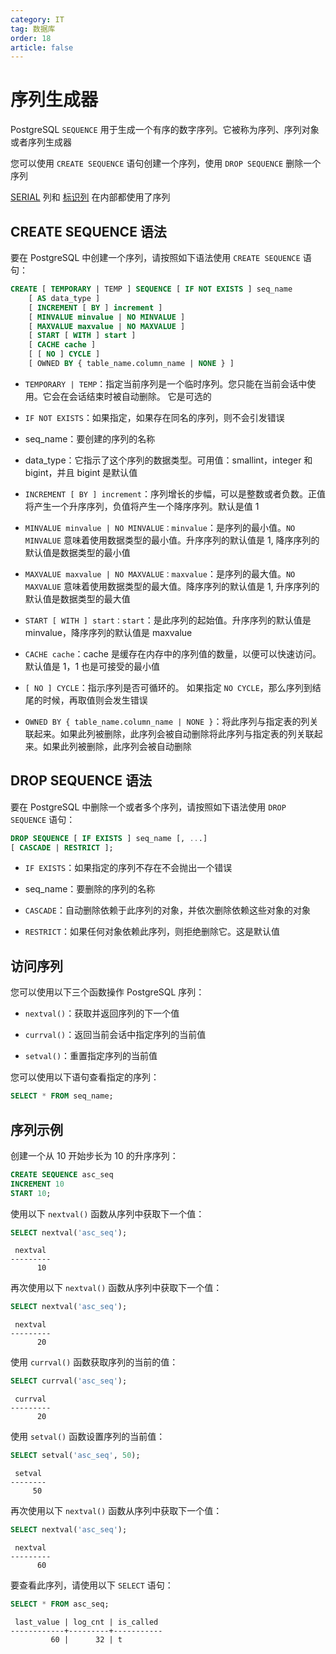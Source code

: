 ```yaml
---
category: IT
tag: 数据库
order: 18
article: false
---
```


# 序列生成器

PostgreSQL `SEQUENCE` 用于生成一个有序的数字序列。它被称为序列、序列对象或者序列生成器

您可以使用 `CREATE SEQUENCE` 语句创建一个序列，使用 `DROP SEQUENCE` 删除一个序列

[SERIAL](./serial.md) 列和 [标识列](./identity.md) 在内部都使用了序列

## CREATE SEQUENCE 语法

要在 PostgreSQL 中创建一个序列，请按照如下语法使用 `CREATE SEQUENCE` 语句：

```sql
CREATE [ TEMPORARY | TEMP ] SEQUENCE [ IF NOT EXISTS ] seq_name
    [ AS data_type ]
    [ INCREMENT [ BY ] increment ]
    [ MINVALUE minvalue | NO MINVALUE ]
    [ MAXVALUE maxvalue | NO MAXVALUE ]
    [ START [ WITH ] start ]
    [ CACHE cache ]
    [ [ NO ] CYCLE ]
    [ OWNED BY { table_name.column_name | NONE } ]
```

- `TEMPORARY | TEMP`：指定当前序列是一个临时序列。您只能在当前会话中使用。它会在会话结束时被自动删除。 它是可选的

- `IF NOT EXISTS`：如果指定，如果存在同名的序列，则不会引发错误

- seq_name：要创建的序列的名称

- data_type：它指示了这个序列的数据类型。可用值：smallint，integer 和 bigint，并且 bigint 是默认值

- `INCREMENT [ BY ] increment`：序列增长的步幅，可以是整数或者负数。正值将产生一个升序序列，负值将产生一个降序序列。默认是值 1

- `MINVALUE minvalue | NO MINVALUE：minvalue`：是序列的最小值。`NO MINVALUE` 意味着使用数据类型的最小值。升序序列的默认值是 1, 降序序列的默认值是数据类型的最小值

- `MAXVALUE maxvalue | NO MAXVALUE：maxvalue`：是序列的最大值。`NO MAXVALUE` 意味着使用数据类型的最大值。降序序列的默认值是 1, 升序序列的默认值是数据类型的最大值

- `START [ WITH ] start：start`：是此序列的起始值。升序序列的默认值是 minvalue，降序序列的默认值是 maxvalue

- `CACHE cache`：cache 是缓存在内存中的序列值的数量，以便可以快速访问。默认值是 1，1 也是可接受的最小值

- `[ NO ] CYCLE`：指示序列是否可循环的。 如果指定 `NO CYCLE`，那么序列到结尾的时候，再取值则会发生错误

- `OWNED BY { table_name.column_name | NONE }`：将此序列与指定表的列关联起来。如果此列被删除，此序列会被自动删除将此序列与指定表的列关联起来。如果此列被删除，此序列会被自动删除

## DROP SEQUENCE 语法

要在 PostgreSQL 中删除一个或者多个序列，请按照如下语法使用 `DROP SEQUENCE` 语句：

```sql
DROP SEQUENCE [ IF EXISTS ] seq_name [, ...]
[ CASCADE | RESTRICT ];
```

- `IF EXISTS`：如果指定的序列不存在不会抛出一个错误

- seq_name：要删除的序列的名称

- `CASCADE`：自动删除依赖于此序列的对象，并依次删除依赖这些对象的对象

- `RESTRICT`：如果任何对象依赖此序列，则拒绝删除它。这是默认值

## 访问序列

您可以使用以下三个函数操作 PostgreSQL 序列：

- `nextval()`：获取并返回序列的下一个值

- `currval()`：返回当前会话中指定序列的当前值

- `setval()`：重置指定序列的当前值

您可以使用以下语句查看指定的序列：

```sql
SELECT * FROM seq_name;
```

## 序列示例

创建一个从 10 开始步长为 10 的升序序列：

```sql
CREATE SEQUENCE asc_seq
INCREMENT 10
START 10;
```

使用以下 `nextval()` 函数从序列中获取下一个值：

```sql
SELECT nextval('asc_seq');
```

```text
 nextval
---------
      10
```

再次使用以下 `nextval()` 函数从序列中获取下一个值：

```sql
SELECT nextval('asc_seq');
```

```text
 nextval
---------
      20
```

使用 `currval()` 函数获取序列的当前的值：

```sql
SELECT currval('asc_seq');
```

```text
 currval
---------
      20
```

使用 `setval()` 函数设置序列的当前值：

```sql
SELECT setval('asc_seq', 50);
```

```text
 setval
--------
     50
```

再次使用以下 `nextval()` 函数从序列中获取下一个值：

```sql
SELECT nextval('asc_seq');
```

```text
 nextval
---------
      60
```

要查看此序列，请使用以下 `SELECT` 语句：

```sql
SELECT * FROM asc_seq;
```

```text
 last_value | log_cnt | is_called
------------+---------+-----------
         60 |      32 | t
```